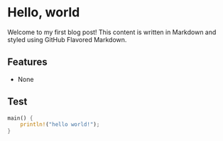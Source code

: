 # Hello, world

Welcome to my first blog post! This content is written in Markdown and styled using GitHub Flavored Markdown.
## Features

- None

## Test

```rust 
main() {
    println!("hello world!");
}
```

